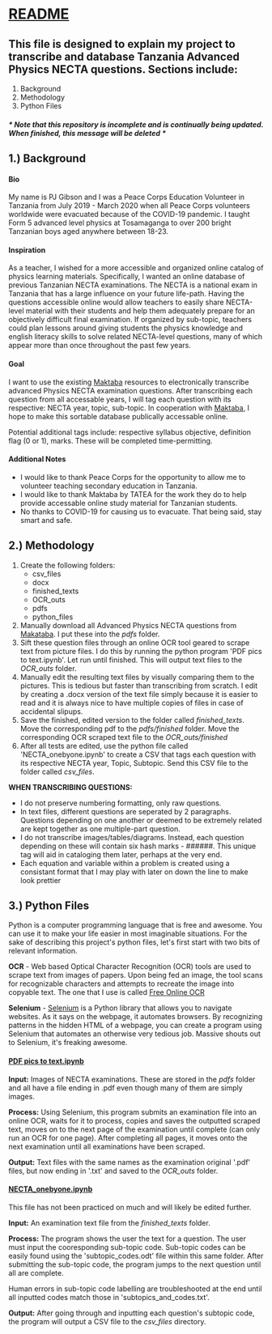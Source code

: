 # <u>README</u>


## This file is designed to explain my project to transcribe and database Tanzania Advanced Physics NECTA questions.  Sections include:
<ol> 
    <li> Background </li>
    <li> Methodology </li>
    <li> Python Files </li>
</ol>

##### * Note that this repository is incomplete and is continually being updated.  When finished, this message will be deleted *


## 1.)  Background

#### <b>Bio</b>
My name is PJ Gibson and I was a Peace Corps Education Volunteer in Tanzania from July 2019 - March 2020 when all Peace Corps volunteers worldwide were evacuated because of the COVID-19 pandemic.  I taught Form 5 advanced level physics at Tosamaganga to over 200 bright Tanzanian boys aged anywhere between 18-23.  

#### <b>Inspiration</b>
As a teacher, I wished for a more accessible and organized online catalog of physics learning materials.  Specifically, I wanted an online database of previous Tanzanian NECTA examinations.  The NECTA is a national exam in Tanzania that has a large influence on your future life-path. Having the questions accessible online would allow teachers to easily share NECTA-level material with their students and help them adequately prepare for an objectively difficult final examination.  If organized by sub-topic, teachers could plan lessons around giving students the physics knowledge and english literacy skills to solve related NECTA-level questions, many of which appear more than once throughout the past few years.

#### <b>Goal</b> 
I want to use the existing [Maktaba](https://maktaba.tetea.org/) resources to electronically transcribe advanced Physics NECTA examination questions.  After transcribing each question from all accessable years, I will tag each question with its respective: NECTA year, topic, sub-topic.  In cooperation with [Maktaba](https://maktaba.tetea.org/), I hope to make this sortable database publically accessable online.

Potential additional tags include: respective syllabus objective, definition flag (0 or 1), marks.  These will be completed time-permitting.

#### <b>Additional Notes</b> 
<ul>
<li>
    I would like to thank Peace Corps for the opportunity to allow me to volunteer teaching secondary education in Tanzania.  
</li>
<li>
I would like to thank Maktaba by TATEA for the work they do to help provide accessable online study material for Tanzanian students.  
</li>
<li>
No thanks to COVID-19 for causing us to evacuate.  That being said, stay smart and safe.
</li>
</ul>

## 2.)  Methodology

<ol>
    <li>
        Create the following folders:
        <ul>
            <li> csv_files </li>
            <li> docx </li>
            <li> finished_texts </li>
            <li> OCR_outs </li>
            <li> pdfs </li>
            <li> python_files </li>
        </ul>
    <li> 
        Manually download all Advanced Physics NECTA questions from <a href="https://maktaba.tetea.org/past-exams/acsee/#physics">Makataba</a>.  I put these into the <i>pdfs</i> folder.
    </li>
    <li> 
        Sift these question files through an online OCR tool geared to scrape text from picture files. I do this by running the python program 'PDF pics to text.ipynb'.  Let run until finished.  This will output text files to the <i>OCR_outs</i> folder.  
    </li>
    <li>
        Manually edit the resulting text files by visually comparing them to the pictures.  This is tedious but faster than transcribing from scratch.  I edit by creating a .docx version of the text file simply because it is easier to read and it is always nice to have multiple copies of files in case of accidental slipups.
    </li>
    <li>
        Save the finished, edited version to the folder called <i>finished_texts</i>.  Move the corresponding pdf to the <i>pdfs/finished</i> folder.  Move the corresponding OCR scraped text file to the <i>OCR_outs/finished</i>
    </li>
    <li>
        After all tests are edited, use the python file called 'NECTA_onebyone.ipynb' to create a CSV that tags each question with its respective NECTA year, Topic, Subtopic.  Send this CSV file to the folder called <i>csv_files</i>.  
    </li>
</ol>

<b> WHEN TRANSCRIBING QUESTIONS: </b>
    <ul>
        <li> I do not preserve numbering formatting, only raw questions. </li>
        <li> In text files, different questions are seperated by 2 paragraphs.  Questions depending on one another or deemed to be extremely related are kept together as one multiple-part question. </li>
        <li> I do not transcribe images/tables/diagrams.  Instead, each question depending on these will contain six hash marks - ######.  This unique tag will aid in cataloging them later, perhaps at the very end. </li>
        <li> Each equation and variable within a problem is created using a consistant format that I may play with later on down the line to make look prettier </li>
    </ul>

## 3.)   Python Files

Python is a computer programming language that is free and awesome.  You can use it to make your life easier in most imaginable situations.  For the sake of describing this project's python files, let's first start with two bits of relevant information.

<b>OCR</b> - Web based Optical Character Recognition (OCR) tools are used to scrape text from images of papers.  Upon being fed an image, the tool scans for recognizable characters and attempts to recreate the image into copyable text. The one that I use is called [Free Online OCR](https://www.newocr.com/)

<b>Selenium</b> - [Selenium](https://www.selenium.dev/) is a Python library that allows you to navigate websites.  As it says on the webpage, it automates browsers.  By recognizing patterns in the hidden HTML of a webpage, you can create a program using Selenium that automates an otherwise very tedious job.  Massive shouts out to Selenium, it's freaking awesome.


#### <u>PDF pics to text.ipynb</u>

<b>Input:</b>  Images of NECTA examinations.  These are stored in the <i>pdfs</i> folder and all have a file ending in .pdf even though many of them are simply images.

<b>Process:</b>  Using Selenium, this program submits an examination file into an online OCR, waits for it to process, copies and saves the outputted scraped text, moves on to the next page of the examination until complete (can only run an OCR for one page).  After completing all pages, it moves onto the next examination until all examinations have been scraped.

<b>Output:</b>  Text files with the same names as the examination original '.pdf' files, but now ending in '.txt' and saved to the <i>OCR_outs</i> folder.


#### <u>NECTA_onebyone.ipynb</u>

This file has not been practiced on much and will likely be edited further.

<b>Input:</b>  An examination text file from the <i>finished_texts</i> folder.

<b>Process:</b>  The program shows the user the text for a question.  The user must input the cooresponding sub-topic code. Sub-topic codes can be easily found using the 'subtopic_codes.odt' file within this same folder.  After submitting the sub-topic code, the program jumps to the next question until all are complete.  

Human errors in sub-topic code labelling are troubleshooted at the end until all inputted codes match those in 'subtopics_and_codes.txt'.

<b>Output:</b>  After going through and inputting each question's subtopic code, the program will output a CSV file to the <i>csv_files</i> directory.  
